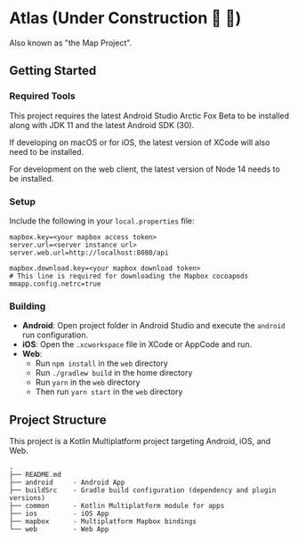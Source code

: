 # Atlas (Under Construction :construction: :construction_worker:)

Also known as "the Map Project".

## Getting Started

### Required Tools

This project requires the latest Android Studio Arctic Fox Beta to be installed along with JDK 11 and the latest Android SDK (30).

If developing on macOS or for iOS, the latest version of XCode will also need to be installed.

For development on the web client, the latest version of Node 14 needs to be installed.

### Setup

Include the following in your `local.properties` file:

```properties
mapbox.key=<your mapbox access token>
server.url=<server instance url>
server.web.url=http://localhost:8080/api

mapbox.download.key=<your mapbox download token>
# This line is required for downloading the Mapbox cocoapods
mmapp.config.netrc=true
```

### Building

- **Android**: Open project folder in Android Studio and execute the `android` run configuration.
- **iOS**: Open the `.xcworkspace` file in XCode or AppCode and run.
- **Web**:
  - Run `npm install` in the `web` directory
  - Run `./gradlew build` in the home directory
  - Run `yarn` in the `web` directory
  - Then run `yarn start` in the `web` directory

## Project Structure

This project is a Kotlin Multiplatform project targeting Android, iOS, and Web.

```
.
├── README.md
├── android     - Android App
├── buildSrc    - Gradle build configuration (dependency and plugin versions)
├── common      - Kotlin Multiplatform module for apps
├── ios         - iOS App
├── mapbox      - Multiplatform Mapbox bindings
└── web         - Web App
```
